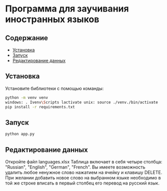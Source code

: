 # Программа для заучивания иностранных языков

## Содержание

- [Установка](#установка)
- [Запуск](#запуск)
- [Редактирование данных](#редактирование-данных)



## Установка

Установите библиотеки с помощью команды:
```sh
python -m venv venv
windows: . Ivenv\Scripts lactivate unix: source ./venv./bin/activate
pip install -r requirements.txt
```

## Запуск

```sh
python app.py
```

## Редактирование данных

Откройте файл languages.xlsx
Таблица включает в себя четыре столбца: "Russian", "English", "German", "French".
Вы имеете возможность удалить любое ненужное слово нажатием на ячейку и клавишу DELETE.
При желании добавить новое слово на выбранном языке необходимо в 
той же строке вписать в первый столбец его перевод на русский язык.
